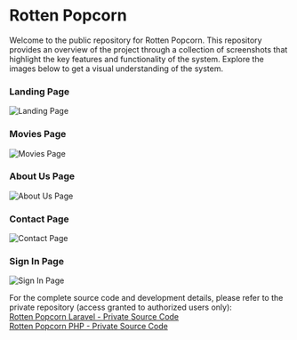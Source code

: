 # Rotten Popcorn

Welcome to the public repository for Rotten Popcorn. This repository provides an overview of the project through a collection of screenshots that highlight the key features and functionality of the system. Explore the images below to get a visual understanding of the system.

### **Landing Page**
![Landing Page](https://github.com/user-attachments/assets/b48d1ec1-19d3-4721-9993-3ea07e4d18e7)

### **Movies Page**
![Movies Page](https://github.com/user-attachments/assets/84661d3c-3a9c-4b6f-ad37-6d2b99cf180e)

### **About Us Page**
![About Us Page](https://github.com/user-attachments/assets/1d01b653-aec7-4d53-b43d-0255827ab764)

### **Contact Page**
![Contact Page](https://github.com/user-attachments/assets/d705d966-fb45-4b08-bcdf-0331b174a835)

### **Sign In Page**
![Sign In Page](https://github.com/user-attachments/assets/39f83756-a095-430e-8c3b-f3d62cbeec42)

For the complete source code and development details, please refer to the private repository (access granted to authorized users only):  
[Rotten Popcorn Laravel - Private Source Code](https://github.com/jaynevernice/rottenpopcorn-laravel.git)  
[Rotten Popcorn PHP - Private Source Code](https://github.com/jaynevernice/rottenpopcorn-php.git)  
